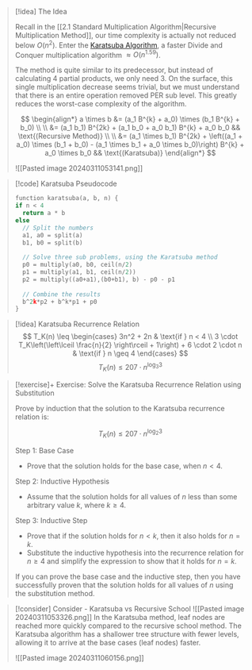

> [!idea] The Idea
> 
> Recall in the [[2.1 Standard Multiplication Algorithm|Recursive Multiplication Method]], our time complexity is actually not reduced below $O(n^2)$. Enter the [Karatsuba Algorithm](https://en.wikipedia.org/wiki/Karatsuba_algorithm), a faster Divide and Conquer multiplication algorithm $\approx O(n^{1.59})$.
>
> The method is quite similar to its predecessor, but instead of calculating 4 partial products, we only need 3. On the surface, this single multiplication decrease seems trivial, but we must understand that there is an entire operation removed PER sub level. This greatly reduces the worst-case complexity of the algorithm.
>
> $$
> \begin{align*}
> a \times b &= (a_1 B^{k} + a_0) \times (b_1 B^{k} + b_0) \\
> \\
> &= (a_1 b_1) B^{2k} + (a_1 b_0 + a_0 b_1) B^{k} + a_0 b_0 && \text{(Recursive Method)} \\
> \\
> &= (a_1 \times b_1) B^{2k} + \left((a_1 + a_0) \times (b_1 + b_0) - (a_1 \times b_1 + a_0 \times b_0)\right) B^{k} + a_0 \times b_0 && \text{(Karatsuba)}
> \end{align*}
> $$
>
> ![[Pasted image 20240311053141.png]]

> [!code] Karatsuba Pseudocode
> ```c
> function karatsuba(a, b, n) {
> if n < 4
> 	return a * b
> else
> 	// Split the numbers
> 	a1, a0 = split(a)
> 	b1, b0 = split(b)
> 	
> 	// Solve three sub problems, using the Karatsuba method
> 	p0 = multiply(a0, b0, ceil(n/2)
> 	p1 = multiply(a1, b1, ceil(n/2))
> 	p2 = multiply((a0+a1),(b0+b1), b) - p0 - p1
> 	
> 	// Combine the results
> 	b^2k*p2 + b^k*p1 + p0
> }
> ```

> [!idea] Karatsuba Recurrence Relation 
> $$
T_K(n) \leq
\begin{cases}
3n^2 + 2n & \text{if } n < 4 \\
3 \cdot T_K\left(\left\lceil \frac{n}{2} \right\rceil + 1\right) + 6 \cdot 2 \cdot n & \text{if } n \geq 4
\end{cases}
> $$
> $$
T_K(n) \leq 207 \cdot n^{\log_3 3}
> $$


> [!exercise]+ Exercise: Solve the Karatsuba Recurrence Relation using Substitution
>
> Prove by induction that the solution to the Karatsuba recurrence relation is:
> 
> $$
> T_K(n) \leq 207 \cdot n^{\log_2 3}
> $$
>
> Step 1: Base Case
> - Prove that the solution holds for the base case, when $n < 4$.
>
> Step 2: Inductive Hypothesis
> - Assume that the solution holds for all values of $n$ less than some arbitrary value $k$, where $k \geq 4$.
> 
> Step 3: Inductive Step
> - Prove that if the solution holds for $n < k$, then it also holds for $n = k$.
> - Substitute the inductive hypothesis into the recurrence relation for $n \geq 4$ and simplify the expression to show that it holds for $n = k$.
>
> If you can prove the base case and the inductive step, then you have successfully proven that the solution holds for all values of $n$ using the substitution method.

> [!consider] Consider - Karatsuba vs Recursive School 
> ![[Pasted image 20240311053326.png]]
> In the Karatsuba method, leaf nodes are reached more quickly compared to the recursive school method. The Karatsuba algorithm has a shallower tree structure with fewer levels, allowing it to arrive at the base cases (leaf nodes) faster.
> 
> ![[Pasted image 20240311060156.png]]

